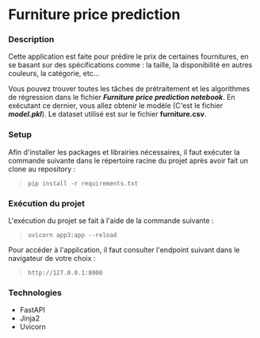 # Furniture price prediction 


### Description
Cette application est faite pour prédire le prix de certaines fournitures, en se basant sur des spécifications comme : la taille, la disponibilité en autres couleurs, la catégorie, etc...

Vous pouvez trouver toutes les tâches de prétraitement et les algorithmes de régression dans le fichier **_Furniture price prediction notebook_**. En exécutant ce dernier, vous allez obtenir le modèle (C'est le fichier **_model.pkl_**). 
Le dataset utilisé est sur le fichier **furniture.csv**.


### Setup
Afin d'installer les packages et librairies nécessaires, il faut exécuter la commande suivante dans le répertoire racine du projet après avoir fait un clone au repository :
> `pip install -r requirements.txt`


### Exécution du projet
L'exécution du projet se fait à l'aide de la commande suivante :
> `uvicorn app3:app --reload`

Pour accéder à l'application, il faut consulter l'endpoint suivant dans le navigateur de votre choix :
> `http://127.0.0.1:8000`

### Technologies 
- FastAPI
- Jinja2
- Uvicorn







